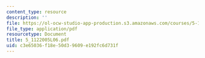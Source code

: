 ```yaml
---
content_type: resource
description: ''
file: https://ol-ocw-studio-app-production.s3.amazonaws.com/courses/5-112-principles-of-chemical-science-fall-2005/c3e65036f18e50d39609e192fc6d731f_5_1122005L06.pdf
file_type: application/pdf
resourcetype: Document
title: 5_1122005L06.pdf
uid: c3e65036-f18e-50d3-9609-e192fc6d731f
---
```

